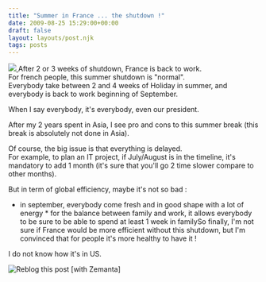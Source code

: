 ```yaml
---
title: "Summer in France ... the shutdown !"
date: 2009-08-25 15:29:00+00:00
draft: false
layout: layouts/post.njk
tags: posts
---
```


[![](http://farm3.static.flickr.com/2484/3951536046_d5371e51df.jpg)
](http://www.flickr.com/photos/17910787@N03/3951536046)After 2 or 3 weeks of shutdown, France is back to work.  
For french people, this summer shutdown is "normal".  
Everybody take between 2 and 4 weeks of Holiday in summer, and everybody is back to work beginning of September.  
  
When I say everybody, it's everybody, even our president.  
  
After my 2 years spent in Asia, I see pro and cons to this summer break (this break is absolutely not done in Asia).  
  
Of course, the big issue is  that everything is delayed.  
For example, to plan an IT project, if July/August is in the timeline, it's mandatory to add 1 month (it's sure that you'll go 2 time slower compare to other months).  
  
But in term of global efficiency, maybe it's not so bad :  
  * in september, everybody come fresh and in good shape with a lot of energy  * for the balance between family and work, it allows everybody to be sure to be able to spend at least 1 week in familySo finally, I'm not sure if France would be more efficient without this shutdown, but I'm convinced that for people it's more healthy to have it !  
  
I do not know how it's in US.  
  
  


![Reblog this post [with Zemanta]](http://img.zemanta.com/reblog_e.png?x-id=7e3dbafd-aaac-4d56-970d-ff17ec951f21)

